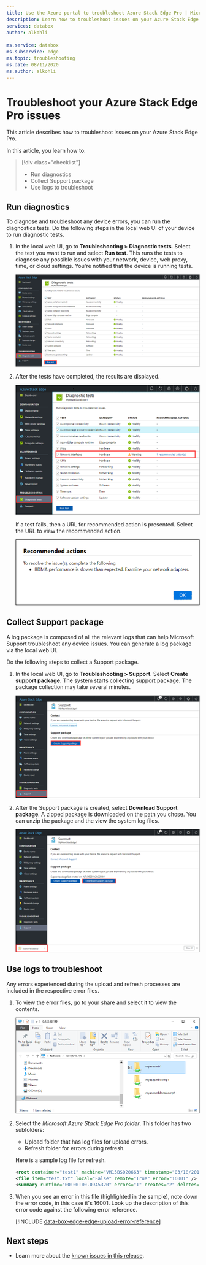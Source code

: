 ```yaml
---
title: Use the Azure portal to troubleshoot Azure Stack Edge Pro | Microsoft Docs 
description: Learn how to troubleshoot issues on your Azure Stack Edge Pro. You can run diagnostics, collect information for Support, and use logs to troubleshoot.
services: databox
author: alkohli

ms.service: databox
ms.subservice: edge
ms.topic: troubleshooting
ms.date: 08/11/2020
ms.author: alkohli
---
```

# Troubleshoot your Azure Stack Edge Pro issues

This article describes how to troubleshoot issues on your Azure Stack Edge Pro. 

In this article, you learn how to:

> [!div class="checklist"]
>
> * Run diagnostics
> * Collect Support package
> * Use logs to troubleshoot

## Run diagnostics

To diagnose and troubleshoot any device errors, you can run the diagnostics tests. Do the following steps in the local web UI of your device to run diagnostic tests.

1. In the local web UI, go to **Troubleshooting > Diagnostic tests**. Select the test you want to run and select **Run test**. This runs the tests to diagnose any possible issues with your network, device, web proxy, time, or cloud settings. You're notified that the device is running tests.

    ![Select tests](media/azure-stack-edge-troubleshoot/run-diag-1.png)

2. After the tests have completed, the results are displayed.

    ![Review test results](media/azure-stack-edge-troubleshoot/run-diag-2.png)

    If a test fails, then a URL for recommended action is presented. Select the URL to view the recommended action.

    ![Review warnings for failed tests](media/azure-stack-edge-troubleshoot/run-diag-3.png)

## Collect Support package

A log package is composed of all the relevant logs that can help Microsoft Support troubleshoot any device issues. You can generate a log package via the local web UI.

Do the following steps to collect a Support package.

1. In the local web UI, go to **Troubleshooting > Support**. Select **Create support package**. The system starts collecting support package. The package collection may take several minutes.

    ![Click add user](media/azure-stack-edge-troubleshoot/collect-logs-1.png)

2. After the Support package is created, select **Download Support package**. A zipped package is downloaded on the path you chose. You can unzip the package and the view the system log files.

    ![Click add user 2](media/azure-stack-edge-troubleshoot/collect-logs-2.png)

## Use logs to troubleshoot

Any errors experienced during the upload and refresh processes are included in the respective error files.

1. To view the error files, go to your share and select it to view the contents. 

      ![Connect to and view share contents](media/azure-stack-edge-troubleshoot/troubleshoot-logs-1.png)

2. Select the _Microsoft Azure Stack Edge Pro folder_. This folder has two subfolders:

    * Upload folder that has log files for upload errors.
    * Refresh folder for errors during refresh.

    Here is a sample log file for refresh.

    ```xml
    <root container="test1" machine="VM15BS020663" timestamp="03/18/2019 00:11:10" />
    <file item="test.txt" local="False" remote="True" error="16001" />
    <summary runtime="00:00:00.0945320" errors="1" creates="2" deletes="0" insync="3" replaces="0" pending="9" />
    ```

3. When you see an error in this file (highlighted in the sample), note down the error code, in this case it's 16001. Look up the description of this error code against the following error reference.

    [!INCLUDE [data-box-edge-edge-upload-error-reference](../../includes/data-box-edge-gateway-upload-error-reference.md)]

## Next steps

* Learn more about the [known issues in this release](data-box-gateway-release-notes.md).
